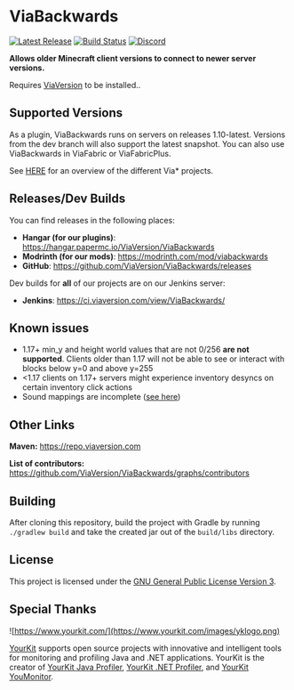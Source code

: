 # ViaBackwards

[![Latest Release](https://img.shields.io/github/v/release/ViaVersion/ViaBackwards)](https://github.com/ViaVersion/ViaBackwards/releases)
[![Build Status](https://github.com/ViaVersion/ViaBackwards/actions/workflows/gradle.yml/badge.svg?branch=master)](https://github.com/ViaVersion/ViaBackwards/actions)
[![Discord](https://img.shields.io/badge/chat-on%20discord-blue.svg)](https://viaversion.com/discord)

**Allows older Minecraft client versions to connect to newer server versions.**

Requires [ViaVersion](https://hangar.papermc.io/ViaVersion/ViaVersion) to be installed..

Supported Versions
-
As a plugin, ViaBackwards runs on servers on releases 1.10-latest. Versions from the dev branch will also support the
latest snapshot. You can also use ViaBackwards in ViaFabric or ViaFabricPlus.

See [HERE](https://github.com/ViaVersion) for an overview of the different Via* projects.

Releases/Dev Builds
-
You can find releases in the following places:

- **Hangar (for our plugins)**: https://hangar.papermc.io/ViaVersion/ViaBackwards
- **Modrinth (for our mods)**: https://modrinth.com/mod/viabackwards
- **GitHub**: https://github.com/ViaVersion/ViaBackwards/releases

Dev builds for **all** of our projects are on our Jenkins server:

- **Jenkins**: https://ci.viaversion.com/view/ViaBackwards/

Known issues
-

* 1.17+ min_y and height world values that are not 0/256 **are not supported**. Clients older than
  1.17 will not be able to see or interact with blocks below y=0 and above y=255
* <1.17 clients on 1.17+ servers might experience inventory desyncs on certain inventory click actions
* Sound mappings are incomplete ([see here](https://github.com/ViaVersion/ViaBackwards/issues/326))

Other Links
-
**Maven:** https://repo.viaversion.com

**List of contributors:** https://github.com/ViaVersion/ViaBackwards/graphs/contributors

Building
-
After cloning this repository, build the project with Gradle by running `./gradlew build` and take the created jar out
of the `build/libs` directory.

License
-
This project is licensed under the [GNU General Public License Version 3](LICENSE).

Special Thanks
-
![https://www.yourkit.com/](https://www.yourkit.com/images/yklogo.png)

[YourKit](https://www.yourkit.com/) supports open source projects with innovative and intelligent tools
for monitoring and profiling Java and .NET applications.
YourKit is the creator of [YourKit Java Profiler](https://www.yourkit.com/java/profiler/),
[YourKit .NET Profiler](https://www.yourkit.com/.net/profiler/),
and [YourKit YouMonitor](https://www.yourkit.com/youmonitor/).
